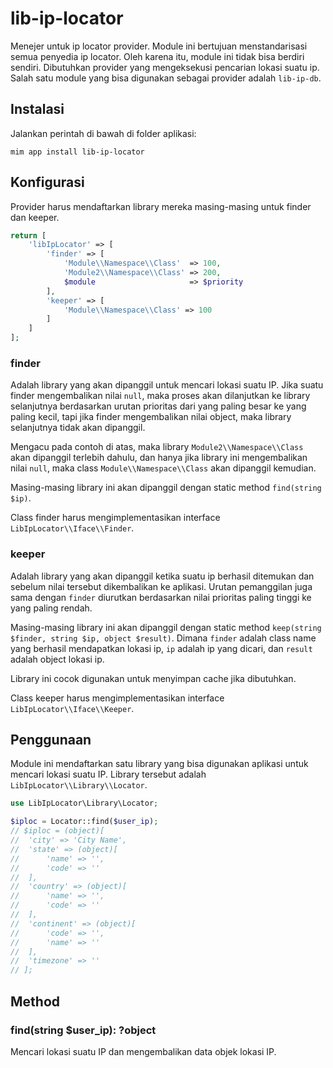 # lib-ip-locator

Menejer untuk ip locator provider. Module ini bertujuan menstandarisasi semua penyedia
ip locator. Oleh karena itu, module ini tidak bisa berdiri sendiri. Dibutuhkan provider yang
mengeksekusi pencarian lokasi suatu ip. Salah satu module yang bisa digunakan sebagai provider
adalah `lib-ip-db`.

## Instalasi

Jalankan perintah di bawah di folder aplikasi:

```
mim app install lib-ip-locator
```

## Konfigurasi

Provider harus mendaftarkan library mereka masing-masing untuk finder dan keeper.

```php
return [
    'libIpLocator' => [
        'finder' => [
            'Module\\Namespace\\Class'  => 100,
            'Module2\\Namespace\\Class' => 200,
            $module                     => $priority
        ],
        'keeper' => [
            'Module\\Namespace\\Class' => 100
        ]
    ]
];
```

### finder

Adalah library yang akan dipanggil untuk mencari lokasi suatu IP. Jika suatu finder mengembalikan 
nilai `null`, maka proses akan dilanjutkan ke library selanjutnya berdasarkan urutan prioritas dari
yang paling besar ke yang paling kecil, tapi jika finder mengembalikan nilai object, maka library
selanjutnya tidak akan dipanggil.

Mengacu pada contoh di atas, maka library `Module2\\Namespace\\Class` akan dipanggil terlebih dahulu,
dan hanya jika library ini mengembalikan nilai `null`, maka class `Module\\Namespace\\Class` akan
dipanggil kemudian.

Masing-masing library ini akan dipanggil dengan static method `find(string $ip)`.

Class finder harus mengimplementasikan interface `LibIpLocator\\Iface\\Finder`.

### keeper

Adalah library yang akan dipanggil ketika suatu ip berhasil ditemukan dan sebelum nilai tersebut
dikembalikan ke aplikasi. Urutan pemanggilan juga sama dengan `finder` diurutkan berdasarkan
nilai prioritas paling tinggi ke yang paling rendah.

Masing-masing library ini akan dipanggil dengan static method `keep(string $finder, string $ip, object $result)`.
Dimana `finder` adalah class name yang berhasil mendapatkan lokasi ip, `ip` adalah ip yang dicari,
dan `result` adalah object lokasi ip.

Library ini cocok digunakan untuk menyimpan cache jika dibutuhkan.

Class keeper harus mengimplementasikan interface `LibIpLocator\\Iface\\Keeper`.

## Penggunaan

Module ini mendaftarkan satu library yang bisa digunakan aplikasi untuk mencari lokasi suatu IP.
Library tersebut adalah `LibIpLocator\\Library\\Locator`.

```php
use LibIpLocator\Library\Locator;

$iploc = Locator::find($user_ip);
// $iploc = (object)[
//  'city' => 'City Name',
//  'state' => (object)[
//      'name' => '',
//      'code' => ''
//  ],
//  'country' => (object)[
//      'name' => '',
//      'code' => ''
//  ],
//  'continent' => (object)[
//      'code' => '',
//      'name' => ''
//  ],
//  'timezone' => ''
// ];
```

## Method

### find(string $user_ip): ?object

Mencari lokasi suatu IP dan mengembalikan data objek lokasi IP.